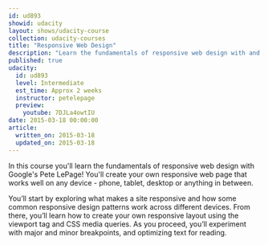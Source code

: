 ```yaml
---
id: ud893
showid: udacity
layout: shows/udacity-course
collection: udacity-courses
title: "Responsive Web Design"
description: "Learn the fundamentals of responsive web design with and create your own responsive web page that works well on any device - phone, tablet, desktop."
published: true
udacity:
  id: ud893
  level: Intermediate
  est_time: Approx 2 weeks
  instructor: petelepage
  preview:
    youtube: 7DJLa4owtIU
date: 2015-03-18 00:00:00
article:
  written_on: 2015-03-18
  updated_on: 2015-03-18
---
```


In this course you'll learn the fundamentals of responsive web design with 
Google's Pete LePage! You'll create your own responsive web page that works 
well on any device - phone, tablet, desktop or anything in between.

You’ll start by exploring what makes a site responsive and how some common 
responsive design patterns work across different devices. From there, you’ll 
learn how to create your own responsive layout using the viewport tag and CSS 
media queries. As you proceed, you’ll experiment with major and minor 
breakpoints, and optimizing text for reading.
